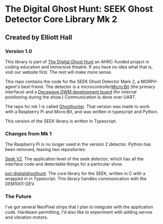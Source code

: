 # The Digital Ghost Hunt: SEEK Ghost Detector Core Library Mk 2
## Created by Elliott Hall
### Version 1.0

This library is part of [The Digital Ghost Hunt](https://digitalghosthunt.com) an AHRC-funded project in coding education and Immersive theatre.  If you have no idea what that is, visit our website first.  The rest will make more sense.

This repo contains the code for the SEEK Ghost Detector Mark 2, a MORPH agent's best friend.  The detector is a microcontroller[Micro:Bit](https://microbit.org/) (the primary interface) and a [Decawave DWM development board](https://www.decawave.com/product/dwm1001-development-board/) (for internal positioning during the show.)  Communication is done over UART.

The repo for mk 1 is called [Ghosthunter](https://github.com/elliotthall/ghosthunter).  That version was made to work with a Raspberry Pi and Micro:Bit, and was written in typescript and Python.

This version of the SEEK library is written in Typescript.

### Changes from Mk 1

The Raspberry Pi is no longer used in the version 2 detector.  Python has been removed, leaving two repositories:

[Seek V2](https://github.com/elliotthall/seekv2).  The application level of the seek detector, which has all the interface code and detectable things for a particular show.

[pxt-digitalghosthunt](https://github.com/elliotthall/pxt-digitalghosthunt). The core library for the SEEK, written in C with a wrapped in in Typescript.  This library handles communication with the DEM1001-DEV.


### The Future

I've got several NeoPixel strips that I plan to integrate with the application code.  Hardware permitting, I'd also like to experiment with adding servos and vibration motors.
